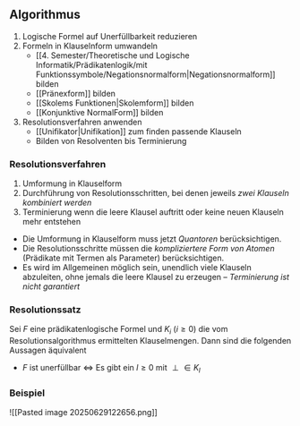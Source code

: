## Algorithmus
1. Logische Formel auf Unerfüllbarkeit reduzieren 
2. Formeln in Klauselnform umwandeln
	- [[4. Semester/Theoretische und Logische Informatik/Prädikatenlogik/mit Funktionssymbole/Negationsnormalform|Negationsnormalform]] bilden
	- [[Pränexform]] bilden
	- [[Skolems Funktionen|Skolemform]] bilden
	- [[Konjunktive NormalForm]] bilden
3. Resolutionsverfahren anwenden
	- [[Unifikator|Unifikation]] zum finden passende Klauseln
	-  Bilden von Resolventen bis Terminierung 

### Resolutionsverfahren
1. Umformung in Klauselform 
2. Durchführung von Resolutionsschritten, bei denen jeweils *zwei Klauseln kombiniert werden*
3. Terminierung wenn die leere Klausel auftritt oder keine neuen Klauseln mehr entstehen
- Die Umformung in Klauselform muss jetzt *Quantoren* berücksichtigen.
- Die Resolutionsschritte müssen die *kompliziertere Form von Atomen* (Prädikate mit Termen als Parameter) berücksichtigen.
- Es wird im Allgemeinen möglich sein, unendlich viele Klauseln abzuleiten, ohne jemals die leere Klausel zu erzeugen – *Terminierung ist nicht garantiert*	

### Resolutionssatz
Sei $F$ eine prädikatenlogische Formel und $K_{i} \ (i ≥ 0)$ die vom Resolutionsalgorithmus ermittelten Klauselmengen. Dann sind die folgenden Aussagen äquivalent
- $F$ ist unerfüllbar $\Leftrightarrow$ Es gibt ein $l\geq 0$ mit $\perp \in K_{l}$
### Beispiel
![[Pasted image 20250629122656.png]]